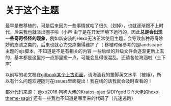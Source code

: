 # 关于这个主题

最早是做移植的，可是后来因为一些事情就咕了很久（划掉），也就逐渐跟不上时代，后来我也就淡出圈子啦（小声
由于是在开发环境下运行的，因此**总是会出现一些奇奇怪怪的现象**，例如新安装的Hexo无法正常使用主题，会导致各种奇奇妙妙的崩溃之类的，后来也就心力交瘁懒得维护了（
移植时候参考的是landscape主题的ejs脚本，不知道是不是有相关的内容
一些后续的升级文件会逐渐更新上去的，基本都是这里抄一点那里搬一点，可能会显得很混乱，还请各位海涵啦（土下座）

以前写的老文档在[gitbook某个上古页面](https://app.gitbook.com/@bim/s/kr/)，请海涵我的蹩脚英文水平（被锤），所以有什么问题欢迎随时在issues里面提出！我在线的话我就会及时查看的！

部分代码来源：
@xb2016 狗狗大佬的[Kratos-pjax](https://github.com/xb2016/kratos-pjax)
@DIYgod DIY大佬的[hexo-theme-sagiri](https://github.com/DIYgod/hexo-theme-sagiri)
还有一些我也不知道是哪里来的代码了（光速逃跑）
